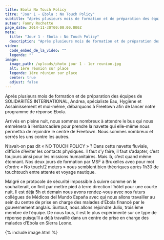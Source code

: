 ```yaml
---
title: Ebola No Touch Policy
titre: "Jour 1 - Ebola : No Touch Policy"
subtitle: "Après plusieurs mois de formation et de préparation des équipes de SOLIDARITÉS INTERNATIONAL, Andrea, spécialiste Eau, Hygiène et Assainissement et moi-même, débarquons à Freetown..."
auteur: Fanny Rochette
page_date: 2014-11-30T00:00:00.000Z
meta:
  title: "Jour 1 - Ebola : No Touch Policy"
  description: "Après plusieurs mois de formation et de préparation des équipes de SOLIDARITÉS INTERNATIONAL, Andrea, spécialiste Eau, Hygiène et Assainissement et moi-même, débarquons à Freetown..."
video:
  code_embed_de_la_video: ""
  legende: ""
image:
  image_path: /uploads/photo jour 1 - 1er reunion.jpg
  alt: 1ère réunion sur place
  legende: 1ère réunion sur place
  center: true
  adjust: false
---
```

Apr&egrave;s plusieurs mois de formation et de pr&eacute;paration des &eacute;quipes de SOLIDARIT&Eacute;S INTERNATIONAL, Andrea, sp&eacute;cialiste Eau, Hygi&egrave;ne et Assainissement et moi-m&ecirc;me, d&eacute;barquons &agrave; Freetown afin de lancer notre programme de r&eacute;ponse Ebola.

Arriv&eacute;s en pleine nuit, nous sommes nombreux &agrave; attendre le bus qui nous emm&egrave;nera &agrave; l’embarcad&egrave;re pour prendre la navette qui elle-m&ecirc;me nous permettra de rejoindre le centre de Freetown. Nous sommes nombreux et serr&eacute;s les uns contre les autres.

N’avait-on pas dit &laquo; NO TOUCH POLICY &raquo; ? Dans cette navette fluviale, difficile d’&eacute;viter les contacts physiques. Il faut s’y faire, il faut s’adapter, c’est toujours ainsi pour les missions humanitaires. Mais l&agrave;, c’est quand m&ecirc;me &eacute;tonnant. Nos deux jours de formation par MSF &agrave; Bruxelles avec pour mot d’ordre &laquo; No touch/2 meters &raquo; nous semblent bien th&eacute;oriques apr&egrave;s 1h30 de touchtouch entre attente et voyage nautique.

Malgr&eacute; ce protocole de s&eacute;curit&eacute; impossible &agrave; suivre comme on le souhaiterait, on finit par mettre pied &agrave; terre direction l’h&ocirc;tel pour une courte nuit. Il est d&eacute;j&agrave; 5h et demain nous avons rendez-vous avec nos futurs coll&egrave;gues de M&eacute;dicos del Mundo Espa&ntilde;a avec qui nous allons travailler au sein du centre de prise en charge des malades d’&Eacute;bola financ&eacute; par le gouvernement anglais. Surtout, nous allons rejoindre Julio, troisi&egrave;me membre de l’&eacute;quipe. De nous tous, il est le plus exp&eacute;riment&eacute; sur ce type de r&eacute;ponse puisqu’il a d&eacute;j&agrave; travaill&eacute; dans un centre de prise en charge des malades d’Ebola en Sierra Leone.

{% include image.html %}